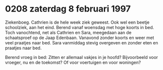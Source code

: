 # 0208 zaterdag 8 februari 1997
Ziekenboeg. Cathrien is de hele week ziek geweest. Ook wel een beetje schoolziek, aan het eind. Berend vanaf woensdag met hoge koorts in bed. Toch vanochtend, net als Cathrien en Sara, meegedaan aan de schaatsproef op de Jaap Edenbaan. Vanavond zonder koorts en weer met veel praatjes naar bed. Sara vanmiddag stevig overgeven en zonder eten en praatjes naar bed.

Berend vroeg in bed: Zitten er allemaal vakjes in je hoofd? Bijvoorbeeld voor vroeger, nu en de toekomst? Of voor voertuigen en voor woningen?